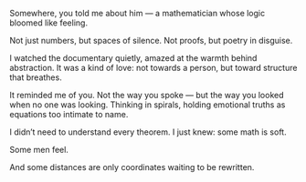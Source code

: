 Somewhere, you told me about him —
a mathematician whose logic bloomed like feeling.

Not just numbers, but spaces of silence.
Not proofs, but poetry in disguise.

I watched the documentary quietly,
amazed at the warmth behind abstraction.
It was a kind of love:
not towards a person,
but toward structure that breathes.

It reminded me of you.
Not the way you spoke —
but the way you looked when no one was looking.
Thinking in spirals,
holding emotional truths as equations
too intimate to name.

I didn’t need to understand every theorem.
I just knew:
some math is soft.

Some men feel.

And some distances are only coordinates
waiting to be rewritten.
